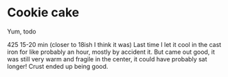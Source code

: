 # Cookie cake

Yum, todo

425 15-20 min (closer to 18ish I think it was)
Last time I let it cool in the cast iron for like probably an hour, mostly by accident it. But came out good, it was still very warm and fragile in the center, it could have probably sat longer! Crust ended up being good.